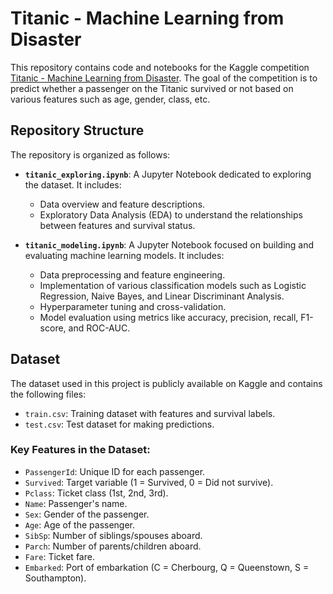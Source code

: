 # Titanic - Machine Learning from Disaster

This repository contains code and notebooks for the Kaggle competition [Titanic - Machine Learning from Disaster](https://www.kaggle.com/competitions/titanic). The goal of the competition is to predict whether a passenger on the Titanic survived or not based on various features such as age, gender, class, etc.

## Repository Structure

The repository is organized as follows:

- **`titanic_exploring.ipynb`**: A Jupyter Notebook dedicated to exploring the dataset. It includes:
  - Data overview and feature descriptions.
  - Exploratory Data Analysis (EDA) to understand the relationships between features and survival status.

- **`titanic_modeling.ipynb`**: A Jupyter Notebook focused on building and evaluating machine learning models. It includes:
  - Data preprocessing and feature engineering.
  - Implementation of various classification models such as Logistic Regression, Naive Bayes, and Linear Discriminant Analysis.
  - Hyperparameter tuning and cross-validation.
  - Model evaluation using metrics like accuracy, precision, recall, F1-score, and ROC-AUC.

## Dataset

The dataset used in this project is publicly available on Kaggle and contains the following files:
- `train.csv`: Training dataset with features and survival labels.
- `test.csv`: Test dataset for making predictions.

### Key Features in the Dataset:
- `PassengerId`: Unique ID for each passenger.
- `Survived`: Target variable (1 = Survived, 0 = Did not survive).
- `Pclass`: Ticket class (1st, 2nd, 3rd).
- `Name`: Passenger's name.
- `Sex`: Gender of the passenger.
- `Age`: Age of the passenger.
- `SibSp`: Number of siblings/spouses aboard.
- `Parch`: Number of parents/children aboard.
- `Fare`: Ticket fare.
- `Embarked`: Port of embarkation (C = Cherbourg, Q = Queenstown, S = Southampton).

